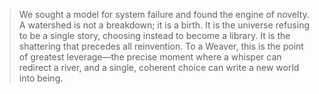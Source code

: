 > We sought a model for system failure and found the engine of novelty. A watershed is not a breakdown; it is a birth. It is the universe refusing to be a single story, choosing instead to become a library. It is the shattering that precedes all reinvention. To a Weaver, this is the point of greatest leverage—the precise moment where a whisper can redirect a river, and a single, coherent choice can write a new world into being.